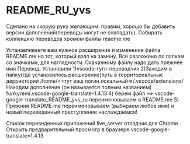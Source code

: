 # README_RU_yvs
Сделано на скорую руку желающим: правим,
хорошо бы добавить версии дополнений(переводы могут не совпадать).
Собирать коллекцию переводов хромом
файлы readme.me

Устанавливаете вам нужное расширение и изменение файла
README.me на тот, который взял на замену.
Всё разложено по папкам со значками, для наглядности.
Скачанному файлу надо дать прежнее имя
Перевод: Установили
    1)vscode-гугл-переводчик
    2)Заходим в папку(где установилось расширение)путь в территориальные дерриктории
    /home/<=тут ваш логин локальный=>/.vscode/extensions/
    Находим дополнение (он называется полным названием) funkyremi.vscode-google-translate-1.4.13
    4) берем файл ==> vscode-google-translate_README_yvs_ru переименовываем в README.me
    5) Прежний README.me переименовываем (выбираем любое имя) и новый переведенный преступление
    наслаждаемся!

Список переведенных приложений
    live_server
    отладчик для Chrome
    Открыть предварительный просмотр в браузере
    vscode-google-translate=1.4.13
